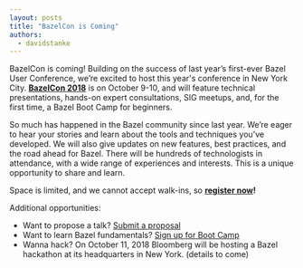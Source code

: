 ```yaml
---
layout: posts
title: "BazelCon is Coming"
authors:
  - davidstanke
---
```


BazelCon is coming! Building on the success of last year’s first-ever Bazel User Conference, we’re excited to host 
this year's conference in New York City. __[BazelCon 2018](https://conf.bazel.build)__ is on October 9-10, and will 
feature technical presentations, hands-on expert consultations, SIG meetups, and, for the first time, a Bazel Boot 
Camp for beginners. 

So much has happened in the Bazel community since last year. We’re eager to hear your stories and learn about the 
tools and techniques you’ve developed. We will also give updates on new features, best practices, and the road ahead 
for Bazel. There will be hundreds of technologists in attendance, with a wide range of experiences and interests. 
This is a unique opportunity to share and learn.

Space is limited, and we cannot accept walk-ins, so 
__[register now](https://docs.google.com/forms/d/1-Psdj0u_3fylGZMoTHdlOskv5-E_Zx6Cm3cHZiViRQI/edit)!__

Additional opportunities:

* Want to propose a talk? 
[Submit a proposal](https://docs.google.com/forms/d/1-6XMhyzbxyMhI6SHebvqD75bVLAYiPJTVZaHfS8sBH0/viewform?edit_requested=true#responses)
* Want to learn Bazel fundamentals? [Sign up for Boot Camp](https://goo.gl/forms/lvoU69uJxvJDrCfQ2)
* Wanna hack? On October 11, 2018 Bloomberg will be hosting a Bazel hackathon at its headquarters in New York. (details to come)
